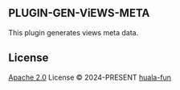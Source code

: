 ## PLUGIN-GEN-ViEWS-META

This plugin generates views meta data. 

## License

[Apache 2.0](./LICENSE) License © 2024-PRESENT [huala-fun](https://github.com/huala-fun)